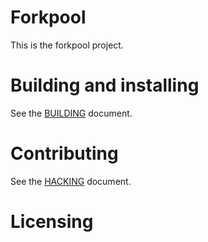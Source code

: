 # Forkpool

This is the forkpool project.

# Building and installing

See the [BUILDING](BUILDING.md) document.

# Contributing

See the [HACKING](HACKING.md) document.

# Licensing

